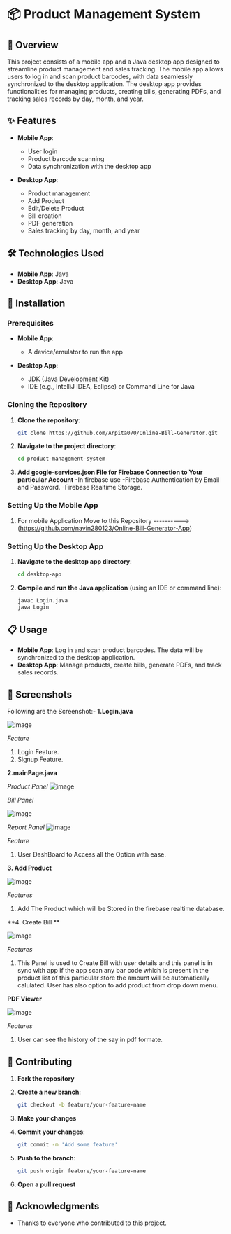 # 📦 Product Management System

## 📝 Overview

This project consists of a mobile app and a Java desktop app designed to streamline product management and sales tracking. The mobile app allows users to log in and scan product barcodes, with data seamlessly synchronized to the desktop application. The desktop app provides functionalities for managing products, creating bills, generating PDFs, and tracking sales records by day, month, and year.

## ✨ Features

- **Mobile App**:
  - User login
  - Product barcode scanning
  - Data synchronization with the desktop app

- **Desktop App**:
  - Product management
  - Add Product
  - Edit/Delete Product
  - Bill creation
  - PDF generation
  - Sales tracking by day, month, and year

## 🛠️ Technologies Used

- **Mobile App**: Java
- **Desktop App**: Java

## 🚀 Installation

### Prerequisites

- **Mobile App**: 
  - A device/emulator to run the app

- **Desktop App**: 
  - JDK (Java Development Kit)
  - IDE (e.g., IntelliJ IDEA, Eclipse) or Command Line for Java

### Cloning the Repository

1. **Clone the repository**:

    ```bash
    git clone https://github.com/Arpita070/Online-Bill-Generator.git
    ```

2. **Navigate to the project directory**:

    ```bash
    cd product-management-system
    ```
3. **Add google-services.json File for Firebase Connection to Your particular Account**
   -In firebase use
   -Firebase Authentication by Email and Password.
   -Firebase Realtime Storage.

### Setting Up the Mobile App

1. For mobile Application Move to this Repository ----------> (https://github.com/navin280123/Online-Bill-Generator-App)

### Setting Up the Desktop App

1. **Navigate to the desktop app directory**:

    ```bash
    cd desktop-app
    ```

2. **Compile and run the Java application** (using an IDE or command line):

    ```bash
    javac Login.java
    java Login
    ```

## 📋 Usage

- **Mobile App**: Log in and scan product barcodes. The data will be synchronized to the desktop application.
- **Desktop App**: Manage products, create bills, generate PDFs, and track sales records.

## 📸 Screenshots
Following are the Screenshot:-
**1.Login.java**

![image](https://github.com/user-attachments/assets/f0c96c2c-bdfd-4c68-961c-b8f213be1315)

*Feature*
1. Login Feature.
2. Signup Feature.

**2.mainPage.java**

*Product Panel*
![image](https://github.com/user-attachments/assets/5fabfd90-37c4-4be3-82c5-af7d2dce506d)

*Bill Panel*

![image](https://github.com/user-attachments/assets/cb587ab2-4bfd-47fe-b6b6-eb2ff519724e)

*Report Panel*
![image](https://github.com/user-attachments/assets/26f6a716-7ea4-4bab-aa9d-8012c089bf82)


*Feature*
1. User DashBoard to Access all the Option with ease.

**3. Add Product**

![image](https://github.com/user-attachments/assets/7c3b6aaa-7bd1-4beb-b48c-08d6b4d8045a)

*Features*

1. Add The Product which will be Stored in the firebase realtime database.

**4. Create Bill **

![image](https://github.com/user-attachments/assets/fd10162e-363e-40dd-acbd-336a1b79a6f1)


*Features*

1. This Panel is used to Create Bill with user details and this panel is in sync with app if the app scan any bar code which is present in the product list of this particular store the amount will be automatically calulated. User has also option to add product from drop down menu.
   

**PDF Viewer**

![image](https://github.com/user-attachments/assets/9f244d4d-aa83-4b82-a5be-b395a7ea7568)


*Features*

1. User can see the history of the say in pdf formate.



## 🤝 Contributing

1. **Fork the repository**
2. **Create a new branch**:

    ```bash
    git checkout -b feature/your-feature-name
    ```

3. **Make your changes**
4. **Commit your changes**:

    ```bash
    git commit -m 'Add some feature'
    ```

5. **Push to the branch**:

    ```bash
    git push origin feature/your-feature-name
    ```

6. **Open a pull request**


## 🙏 Acknowledgments

- Thanks to everyone who contributed to this project.
